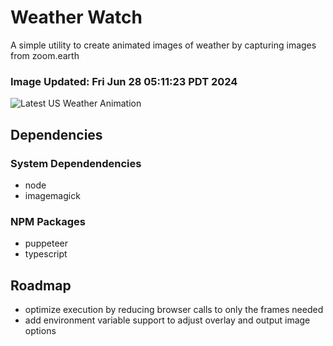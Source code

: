 # Weather Watch

A simple utility to create animated images of weather by capturing images from zoom.earth

### Image Updated: Fri Jun 28 05:11:23 PDT 2024

![Latest US Weather Animation](animations/2024-06-28.webp)

## Dependencies
### System Dependendencies
* node
* imagemagick
### NPM Packages
* puppeteer
* typescript

## Roadmap
* optimize execution by reducing browser calls to only the frames needed
* add environment variable support to adjust overlay and output image options
